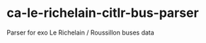 ca-le-richelain-citlr-bus-parser
================================

Parser for exo Le Richelain / Roussillon buses data
